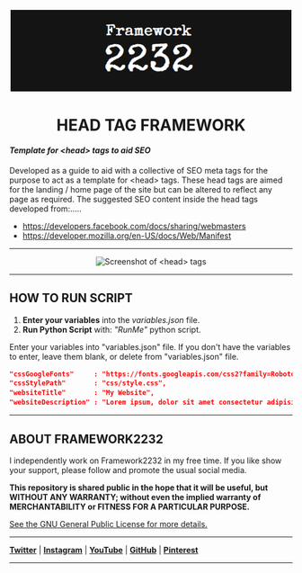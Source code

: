 <p align="center">
    <img src="https://github.com/framework2232/framework2232.github.io/blob/master/images/banner.png?raw=true" alt="Framework2232 Logo" width="500"/>
</p>
<h1 align=center>HEAD TAG FRAMEWORK</h1>

#### _Template for \<head> tags to aid SEO_

Developed as a guide to aid with a collective of SEO meta tags for the purpose to act as a template for \<head> tags. These head tags are aimed for the landing / home page of the site but can be altered to reflect any page as required. The suggested SEO content inside the head tags developed from:.....
* https://developers.facebook.com/docs/sharing/webmasters
* https://developer.mozilla.org/en-US/docs/Web/Manifest

---
<p align="center">
    <img src="https://github.com/framework2232/python/head_template/blob/master/img/screenshot_A.png?raw=true" alt="Screenshot of <head> tags" width="500"/>
</p>

---
## HOW TO RUN SCRIPT
1. __Enter your variables__ into the _variables.json_ file.
1. __Run Python Script__ with: _"RunMe"_ python script.


Enter your variables into "variables.json" file. If you don't have the variables to enter, leave them blank, or delete from "variables.json" file.

```json
"cssGoogleFonts"     : "https://fonts.googleapis.com/css2?family=Roboto&display=swap",
"cssStylePath"       : "css/style.css",
"websiteTitle"       : "My Website",
"websiteDescription" : "Lorem ipsum, dolor sit amet consectetur adipisicing elit. Dicta iure porro rerum necessitatibus cupiditate atque aspernatur quos sequi illo consequatur.",
```

---


## ABOUT FRAMEWORK2232

I independently work on Framework2232 in my free time. If you like show your support, please follow and promote the usual social media.

__This repository is shared public in the hope that it will be useful, but WITHOUT ANY WARRANTY; without even the implied warranty of MERCHANTABILITY or FITNESS FOR A PARTICULAR PURPOSE.__

[See the GNU General Public License for more details.](http://www.gnu.org/licenses/)

---
[__Twitter__][Twitter]
| [__Instagram__][Instagram]
| [__YouTube__][YouTube]
| [__GitHub__][GitHub]
| [__Pinterest__][Pinterest]

---

[Twitter]: https://github.com/framework2232/Python "Twitter - Framework2232"
[Instagram]: https://github.com/framework2232/HTML "Instagram - Framework2232"
[YouTube]: https://github.com/framework2232/CSS "YouTube - Framework2232"
[GitHub]: https://github.com/framework2232/Markdown "GitHub - Framework2232"
[Pinterest]: https://github.com/framework2232/Markdown "Pinterest - Framework2232"

